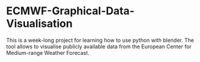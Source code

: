 # ECMWF-Graphical-Data-Visualisation
This is a week-long project for learning how to use python with blender. The tool allows to visualise publicly available data from the European Center for Medium-range Weather Forecast.
